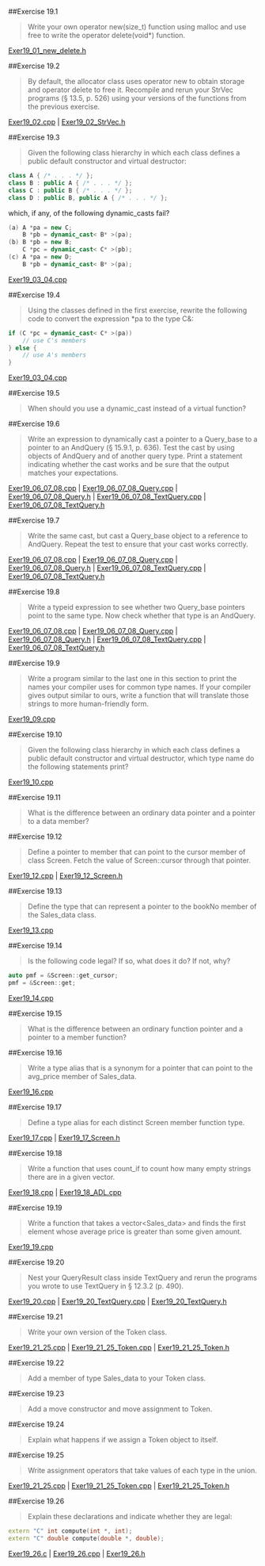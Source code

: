 ##Exercise 19.1

> Write your own operator new(size_t) function using
malloc and use free to write the operator delete(void*) function.

[Exer19_01_new_delete.h](Exer19_01_new_delete.h) 

##Exercise 19.2

> By default, the allocator class uses operator new to
obtain storage and operator delete to free it. Recompile and rerun your
StrVec programs (§ 13.5, p. 526) using your versions of the functions from
the previous exercise.

[Exer19_02.cpp](Exer19_02.cpp) | [Exer19_02_StrVec.h](Exer19_02_StrVec.h) 

##Exercise 19.3

> Given the following class hierarchy in which each class
defines a public default constructor and virtual destructor:
```cpp
class A { /* . . . */ };
class B : public A { /* . . . */ };
class C : public B { /* . . . */ };
class D : public B, public A { /* . . . */ };
```
which, if any, of the following dynamic_casts fail?
```cpp
(a) A *pa = new C;
    B *pb = dynamic_cast< B* >(pa);
(b) B *pb = new B;
    C *pc = dynamic_cast< C* >(pb);
(c) A *pa = new D;
    B *pb = dynamic_cast< B* >(pa);
```

[Exer19_03_04.cpp](Exer19_03_04.cpp) 

##Exercise 19.4

> Using the classes defined in the first exercise, rewrite the
following code to convert the expression *pa to the type C&:
```cpp
if (C *pc = dynamic_cast< C* >(pa))
    // use C's members
} else {
    // use A's members
}
```

[Exer19_03_04.cpp](Exer19_03_04.cpp) 

##Exercise 19.5

> When should you use a dynamic_cast instead of a virtual
function?

##Exercise 19.6

> Write an expression to dynamically cast a pointer to a
Query_base to a pointer to an AndQuery (§ 15.9.1, p. 636). Test the cast
by using objects of AndQuery and of another query type. Print a statement
indicating whether the cast works and be sure that the output matches your
expectations.

[Exer19_06_07_08.cpp](Exer19_06_07_08.cpp) | [Exer19_06_07_08_Query.cpp](Exer19_06_07_08_Query.cpp) | [Exer19_06_07_08_Query.h](Exer19_06_07_08_Query.h) | [Exer19_06_07_08_TextQuery.cpp](Exer19_06_07_08_TextQuery.cpp) | [Exer19_06_07_08_TextQuery.h](Exer19_06_07_08_TextQuery.h) 

##Exercise 19.7

> Write the same cast, but cast a Query_base object to a
reference to AndQuery. Repeat the test to ensure that your cast works
correctly.

[Exer19_06_07_08.cpp](Exer19_06_07_08.cpp) | [Exer19_06_07_08_Query.cpp](Exer19_06_07_08_Query.cpp) | [Exer19_06_07_08_Query.h](Exer19_06_07_08_Query.h) | [Exer19_06_07_08_TextQuery.cpp](Exer19_06_07_08_TextQuery.cpp) | [Exer19_06_07_08_TextQuery.h](Exer19_06_07_08_TextQuery.h) 

##Exercise 19.8

> Write a typeid expression to see whether two
Query_base pointers point to the same type. Now check whether that type
is an AndQuery.

[Exer19_06_07_08.cpp](Exer19_06_07_08.cpp) | [Exer19_06_07_08_Query.cpp](Exer19_06_07_08_Query.cpp) | [Exer19_06_07_08_Query.h](Exer19_06_07_08_Query.h) | [Exer19_06_07_08_TextQuery.cpp](Exer19_06_07_08_TextQuery.cpp) | [Exer19_06_07_08_TextQuery.h](Exer19_06_07_08_TextQuery.h) 

##Exercise 19.9

> Write a program similar to the last one in this section to
print the names your compiler uses for common type names. If your compiler
gives output similar to ours, write a function that will translate those strings
to more human-friendly form.

[Exer19_09.cpp](Exer19_09.cpp) 

##Exercise 19.10

> Given the following class hierarchy in which each class
defines a public default constructor and virtual destructor, which type name
do the following statements print?

[Exer19_10.cpp](Exer19_10.cpp) 

##Exercise 19.11

> What is the difference between an ordinary data pointer
and a pointer to a data member?

##Exercise 19.12

> Define a pointer to member that can point to the cursor
member of class Screen. Fetch the value of Screen::cursor through that
pointer.

[Exer19_12.cpp](Exer19_12.cpp) | [Exer19_12_Screen.h](Exer19_12_Screen.h) 

##Exercise 19.13

> Define the type that can represent a pointer to the bookNo
member of the Sales_data class.

[Exer19_13.cpp](Exer19_13.cpp) 

##Exercise 19.14

> Is the following code legal? If so, what does it do? If not,
why?
```cpp
auto pmf = &Screen::get_cursor;
pmf = &Screen::get;
```

[Exer19_14.cpp](Exer19_14.cpp) 

##Exercise 19.15

> What is the difference between an ordinary function pointer
and a pointer to a member function?

##Exercise 19.16

> Write a type alias that is a synonym for a pointer that can
point to the avg_price member of Sales_data.

[Exer19_16.cpp](Exer19_16.cpp) 

##Exercise 19.17

> Define a type alias for each distinct Screen member
function type.

[Exer19_17.cpp](Exer19_17.cpp) | [Exer19_17_Screen.h](Exer19_17_Screen.h) 

##Exercise 19.18

> Write a function that uses count_if to count how many
empty strings there are in a given vector.

[Exer19_18.cpp](Exer19_18.cpp) | [Exer19_18_ADL.cpp](Exer19_18_ADL.cpp) 

##Exercise 19.19

> Write a function that takes a vector<Sales_data> and
finds the first element whose average price is greater than some given
amount.

[Exer19_19.cpp](Exer19_19.cpp) 

##Exercise 19.20

> Nest your QueryResult class inside TextQuery and
rerun the programs you wrote to use TextQuery in § 12.3.2 (p. 490).

[Exer19_20.cpp](Exer19_20.cpp) | [Exer19_20_TextQuery.cpp](Exer19_20_TextQuery.cpp) | [Exer19_20_TextQuery.h](Exer19_20_TextQuery.h) 

##Exercise 19.21

> Write your own version of the Token class.

[Exer19_21_25.cpp](Exer19_21_25.cpp) | [Exer19_21_25_Token.cpp](Exer19_21_25_Token.cpp) | [Exer19_21_25_Token.h](Exer19_21_25_Token.h) 

##Exercise 19.22

> Add a member of type Sales_data to your Token class.

##Exercise 19.23

> Add a move constructor and move assignment to Token.

##Exercise 19.24

> Explain what happens if we assign a Token object to itself.

##Exercise 19.25

> Write assignment operators that take values of each type in
the union.

[Exer19_21_25.cpp](Exer19_21_25.cpp) | [Exer19_21_25_Token.cpp](Exer19_21_25_Token.cpp) | [Exer19_21_25_Token.h](Exer19_21_25_Token.h) 

##Exercise 19.26

> Explain these declarations and indicate whether they are
legal:
```cpp
extern "C" int compute(int *, int);
extern "C" double compute(double *, double);
```

[Exer19_26.c](Exer19_26.c) | [Exer19_26.cpp](Exer19_26.cpp) | [Exer19_26.h](Exer19_26.h) 


